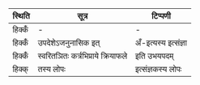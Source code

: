 | स्थिति | सूत्र | टिप्पणी |
| ----- | ------- | ------ |
| हिक्कँ॑ | - | - |
| हिक्कँ॑ | उपदेशेऽजनुनासिक इत् | अँ-इत्यस्य इत्संज्ञा |
| हिक्कँ॑ | स्वरितञितः कर्त्रभिप्राये क्रियाफले | इति उभयपदम् |
| हिक्क् | तस्य लोपः | इत्संज्ञकस्य लोपः |
